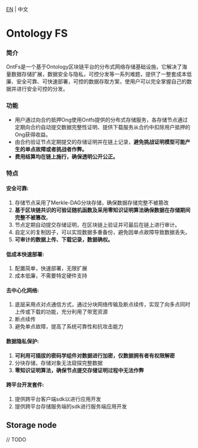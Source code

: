 [EN](README_EN.md) | 中文

# Ontology FS

### 简介

OntFs是一个基于Ontology区块链平台的分布式网络存储基础设施，它解决了海量数据存储扩展，数据安全与隐私，可控分发等一系列难题，提供了一整套成本低廉、安全可靠、可快速部署，可控的数据存取方案，使用户可以完全掌握自己的数据并进行安全可控的分发。

### 功能

* 用户通过向合约抵押Ong使用Ontfs提供的分布式存储服务，各存储节点通过定期向合约自动提交数据完整性证明、提供下载服务从合约中扣除用户抵押的Ong获得收益。
* 由合约验证节点定期提交的存储证明并在链上记录，**避免挑战证明模型可能产生的单点故障或者挑战者作弊。**
* **费用结算均在链上施行，确保透明公开公正。**

### 特点

#### 安全可靠:

1. 存储节点采用了Merkle-DAG分块存储，确保数据存储完整不被篡改
2. **基于区块链共识的可验证随机函数及采用零知识证明算法确保数据在存储期间完整不被篡改**。
3. 节点定期自动提交存储证明，在区块链上验证并可最后在链上进行审计。
4. 自定义的复制因子，可以实现数据多重备份，避免因单点故障导致数据丢失。
5. **可审计的数据上传、下载记录，数据确权。**

#### 低成本快速部署:

1. 配置简单，快速部署，无限扩展
2. 成本低廉，不需要特定硬件支持

#### 去中心化网络:

1. 底层采用点对点通信方式，通过分块网络传输及断点续传，实现了向多点同时上传或下载的功能，充分利用了带宽资源
2. 断点续传
3. 避免单点故障，提高了系统可靠性和抗攻击能力

#### 数据隐私保护:

1. **可利用可插拔的密码学组件对数据进行加密，仅数据拥有者有权限解密**
2. 分块存储，存储对象无法窥探完整数据 
3. **零知识证明算法，确保节点提交存储证明过程中无法作弊**

#### 跨平台开发套件:

1. 提供跨平台客户端sdk以进行应用开发
2. 提供跨平台存储服务端的sdk进行服务端应用开发

## Storage node

// TODO